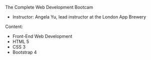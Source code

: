 The Complete Web Development Bootcam

* Instructor: Angela Yu, lead instructor at the London App Brewery  

Content:
- Front-End Web Development
- HTML 5
- CSS 3
- Bootstrap 4
<!-- - Javascript ES6
- DOM Manipulation
- jQuery
- Bash Command Line
- Git, GitHub and Version Control
- Backend Web Development
- Node.js
- NPM
- Express.js
- EJS
- REST
- APIs
- Databases
- SQL
- MongoDB
- Mongoose
- Authentication
- Firebase
- React.js
- React Hooks
- Web Design
- Deployment with GitHub Pages, Heroku and MongoDB Atlas -->
